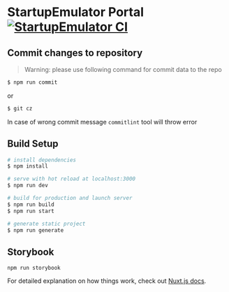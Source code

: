 # StartupEmulator Portal [![StartupEmulator  CI](https://github.com/startupemulator/portal/actions/workflows/nodejs.yml/badge.svg)](https://github.com/startupemulator/portal/actions/workflows/nodejs.yml)

## Commit changes to repository

> Warning: please use following command for commit data to the repo

```bash
$ npm run commit
```

or

```bash
$ git cz
```

In case of wrong commit message `commitlint` tool will throw error

## Build Setup

```bash
# install dependencies
$ npm install

# serve with hot reload at localhost:3000
$ npm run dev

# build for production and launch server
$ npm run build
$ npm run start

# generate static project
$ npm run generate
```

## Storybook

```
npm run storybook
```

For detailed explanation on how things work, check out [Nuxt.js docs](https://nuxtjs.org).
